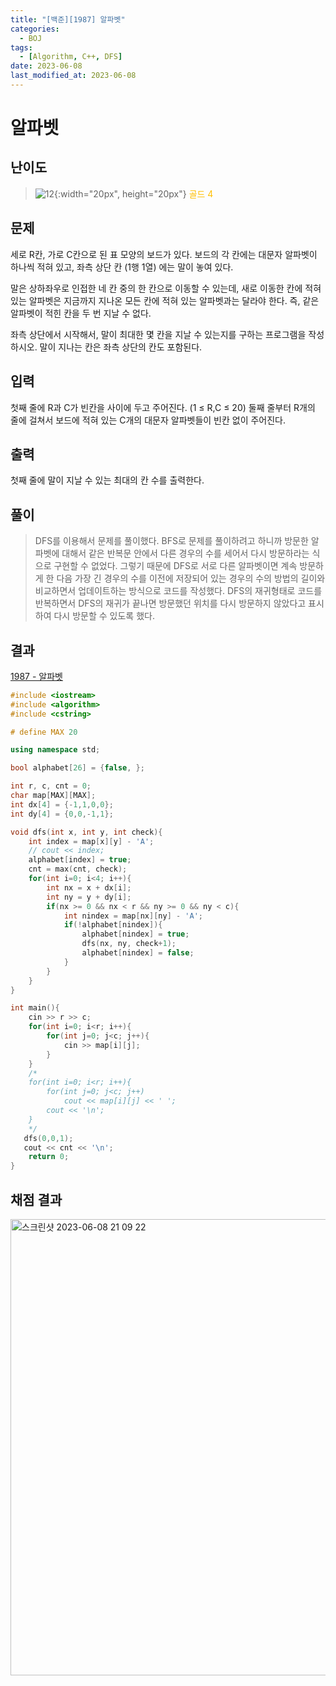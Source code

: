 ```yaml
---
title: "[백준][1987] 알파벳"
categories:
  - BOJ
tags:
  - [Algorithm, C++, DFS]
date: 2023-06-08
last_modified_at: 2023-06-08
---
```

# 알파벳
## 난이도
> ![12](https://github.com/ihmmaru99/ihmmaru99/assets/109266664/4f74cb65-a628-44e0-8f7f-210cdc98eb6e){:width="20px", height="20px"} <span style="color:#FFBF00"> 골드 4</span>

## 문제
세로 R칸, 가로 C칸으로 된 표 모양의 보드가 있다. 보드의 각 칸에는 대문자 알파벳이 하나씩 적혀 있고, 좌측 상단 칸 (1행 1열) 에는 말이 놓여 있다.

말은 상하좌우로 인접한 네 칸 중의 한 칸으로 이동할 수 있는데, 새로 이동한 칸에 적혀 있는 알파벳은 지금까지 지나온 모든 칸에 적혀 있는 알파벳과는 달라야 한다. 즉, 같은 알파벳이 적힌 칸을 두 번 지날 수 없다.

좌측 상단에서 시작해서, 말이 최대한 몇 칸을 지날 수 있는지를 구하는 프로그램을 작성하시오. 말이 지나는 칸은 좌측 상단의 칸도 포함된다.
## 입력
첫째 줄에 R과 C가 빈칸을 사이에 두고 주어진다. (1 ≤ R,C ≤ 20) 둘째 줄부터 R개의 줄에 걸쳐서 보드에 적혀 있는 C개의 대문자 알파벳들이 빈칸 없이 주어진다.
## 출력
첫째 줄에 말이 지날 수 있는 최대의 칸 수를 출력한다.

## 풀이
> DFS를 이용해서 문제를 풀이했다. BFS로 문제를 풀이하려고 하니까 방문한 알파벳에 대해서 같은 반복문 안에서 다른 경우의 수를 세어서 다시 방문하라는 식으로 구현할 수 없었다. 그렇기 때문에 DFS로 서로 다른 알파벳이면 계속 방문하게 한 다음 가장 긴 경우의 수를 이전에 저장되어 있는 경우의 수의 방법의 길이와 비교하면서 업데이트하는 방식으로 코드를 작성했다. DFS의 재귀형태로 코드를 반복하면서 DFS의 재귀가 끝나면 방문했던 위치를 다시 방문하지 않았다고 표시하여 다시 방문할 수 있도록 했다.

## 결과
[1987 - 알파벳](https://github.com/ihmmaru99/BOJ/blob/main/1987/1987.cpp)
```c++
#include <iostream>
#include <algorithm>
#include <cstring>

# define MAX 20

using namespace std;

bool alphabet[26] = {false, };

int r, c, cnt = 0;
char map[MAX][MAX];
int dx[4] = {-1,1,0,0};
int dy[4] = {0,0,-1,1};

void dfs(int x, int y, int check){
    int index = map[x][y] - 'A';
    // cout << index;
    alphabet[index] = true;
    cnt = max(cnt, check);
    for(int i=0; i<4; i++){
        int nx = x + dx[i];
        int ny = y + dy[i];
        if(nx >= 0 && nx < r && ny >= 0 && ny < c){
            int nindex = map[nx][ny] - 'A';
            if(!alphabet[nindex]){
                alphabet[nindex] = true;
                dfs(nx, ny, check+1);
                alphabet[nindex] = false;
            }
        }
    }
}

int main(){
    cin >> r >> c;
    for(int i=0; i<r; i++){
        for(int j=0; j<c; j++){
            cin >> map[i][j];
        }
    }
    /*
    for(int i=0; i<r; i++){
        for(int j=0; j<c; j++)
            cout << map[i][j] << ' ';
        cout << '\n';
    }
    */
   dfs(0,0,1);
   cout << cnt << '\n';
    return 0;
}
```

## 채점 결과
<img width="730" alt="스크린샷 2023-06-08 21 09 22" src="https://github.com/ihmmaru99/BOJ/assets/109266664/98f8f03b-fe55-4236-8f41-a2748981f1f7">
